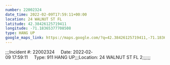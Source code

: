 ```yaml
---
number: 22002324
date_time: 2022-02-09T17:59:11+00:00
location: 24 WALNUT ST FL 
latitude: 42.38426125719411
longitude: -71.18365377708508
type: HANG UP
google_maps_link: https://maps.google.com/?q=42.38426125719411,-71.18365377708508
---
```


;;;Incident #: 22002324     Date: 2022‐02‐09 17:59:11     Type: 911 HANG UP;;;Location: 24 WALNUT ST FL 2;;;;;;
